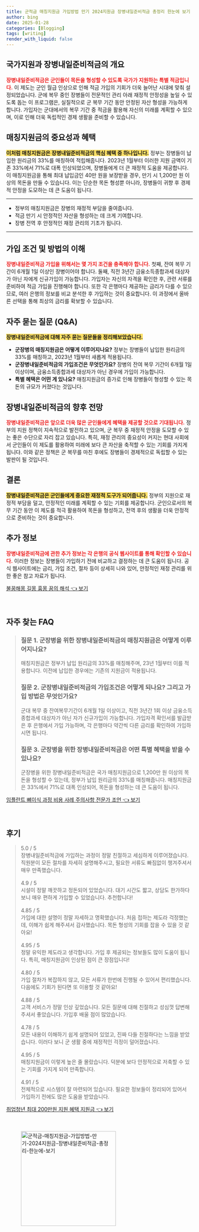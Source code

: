 ```yaml
---
title: 군적금 매칭지원금 가입방법 만기 2024지원금 장병내일준비적금 총정리 한눈에 보기
author: bing
date: 2025-01-28
categories: [Blogging]
tags: [writing]
render_with_liquid: false
---
```



<h2 id='국가지원_장병내일준비적금'>국가지원과 장병내일준비적금의 개요</h2>

<p><b><span style="color: #ee2323;">장병내일준비적금은 군인들이 목돈을 형성할 수 있도록 국가가 지원하는 특별 적금입니다.</span></b> 이 제도는 군인 월급 인상으로 인해 적금 가입의 기회가 더욱 늘어난 시대에 맞춰 설정되었습니다. 군에 복무 중인 장병들이 전문적인 관리 아래 재정적 안정성을 높일 수 있도록 돕는 이 프로그램은, 실질적으로 군 복무 기간 동안 안정된 자산 형성을 가능하게 합니다. 가입자는 군대에서의 복무 기간 중 적금을 활용해 자신의 미래를 계획할 수 있으며, 이로 인해 더욱 독립적인 경제 생활을 준비할 수 있습니다.</p>

<h2 id='매칭지원금의 중요성'>매칭지원금의 중요성과 혜택</h2>

<p><b><span style="background-color: #ffe066;">이처럼 매칭지원금은 장병내일준비적금의 핵심 혜택 중 하나입니다.</span></b> 정부는 장병들이 납입한 원리금의 33%를 매칭하여 적립해줍니다. 2023년 1월부터 이러한 지원 금액이 기존 33%에서 71%로 대폭 인상되었으며, 장병들에게 더 큰 재정적 도움을 제공합니다. 이 매칭지원금을 통해 최대 납입금인 40만 원을 보장받을 경우, 만기 시 1,200만 원 이상의 목돈을 만들 수 있습니다. 이는 단순한 목돈 형성뿐 아니라, 장병들이 귀향 후 경제적 안정을 도모하는 데 큰 도움이 됩니다.</p>

<hr />

<ul>
    <li>정부의 매칭지원금은 장병의 재정적 부담을 줄여줍니다.</li>
    <li>적금 만기 시 안정적인 자산을 형성하는 데 크게 기여합니다.</li>
    <li>장병 전역 후 안정적인 재정 관리의 기초가 됩니다.</li>
</ul>

<hr />

<h2 id='가입조건과 방법'>가입 조건 및 방법의 이해</h2>

<p><b><span style="color: #ee2323;">장병내일준비적금 가입을 위해서는 몇 가지 조건을 충족해야 합니다.</span></b> 첫째, 잔여 복무 기간이 6개월 1일 이상인 장병이어야 합니다. 둘째, 직전 3년간 금융소득종합과세 대상자가 아닌 자에게 신규가입이 가능합니다. 가입자는 자신의 자격을 확인한 후, 관련 서류를 준비하여 적금 가입을 진행해야 합니다. 또한 각 은행마다 제공하는 금리가 다를 수 있으므로, 여러 은행의 정보를 비교 분석한 후 가입하는 것이 중요합니다. 이 과정에서 올바른 선택을 통해 최상의 금리를 확보할 수 있습니다.</p>

<h2 id='자주 묻는 질문'>자주 묻는 질문 (Q&A)</h2>

<p><b><span style="background-color: #ffe066;">장병내일준비적금에 대해 자주 묻는 질문들을 정리해보았습니다.</span></b></p>

<ul>
    <li><b>군장병의 매칭지원금은 어떻게 이루어지나요?</b> 정부는 장병들이 납입한 원리금의 33%를 매칭하고, 2023년 1월부터 새롭게 적용됩니다.</li>
    <li><b>군장병내일준비적금의 가입조건은 무엇인가요?</b> 장병의 잔여 복무 기간이 6개월 1일 이상이며, 금융소득종합과세 대상자가 아닌 경우에 가입이 가능합니다.</li>
    <li><b>특별 혜택은 어떤 게 있나요?</b> 매칭지원금의 증가로 인해 장병들이 형성할 수 있는 목돈의 규모가 커졌다는 것입니다.</li>
</ul>

<h2 id='장병내일준비적금의 향후 전망'>장병내일준비적금의 향후 전망</h2>

<p><b><span style="color: #ee2323;">장병내일준비적금은 앞으로 더욱 많은 군인들에게 혜택을 제공할 것으로 기대됩니다.</span></b> 정부의 지원 정책이 지속적으로 발전하고 있으며, 군 복무 중 재정적 안정을 도모할 수 있는 좋은 수단으로 자리 잡고 있습니다. 특히, 재정 관리의 중요성이 커지는 현대 사회에서 군인들이 이 제도를 활용하여 미래에 보다 큰 자산을 축적할 수 있는 기회를 가지게 됩니다. 이와 같은 정책은 군 복무를 마친 후에도 장병들이 경제적으로 독립할 수 있는 발판이 될 것입니다.</p>

<h2 id='결론'>결론</h2>

<p><b><span style="background-color: #ffe066;">장병내일준비적금은 군인들에게 중요한 재정적 도구가 되어줍니다.</span></b> 정부의 지원으로 재정적 부담을 덜고, 안정적인 미래를 계획할 수 있는 기회를 제공합니다. 군인으로서의 복무 기간 동안 이 제도를 적극 활용하여 목돈을 형성하고, 전역 후의 생활을 더욱 안정적으로 준비하는 것이 중요합니다.</p>

<h2 id='추가 정보'>추가 정보</h2>

<p><b><span style="color: #ee2323;">장병내일준비적금에 관한 추가 정보는 각 은행의 공식 웹사이트를 통해 확인할 수 있습니다.</span></b> 이러한 정보는 장병들이 가입하기 전에 비교하고 결정하는 데 큰 도움이 됩니다. 공식 웹사이트에는 금리, 가입 조건, 절차 등이 상세히 나와 있어, 안정적인 재정 관리를 위한 좋은 참고 자료가 됩니다.</p>


<p><a class="click-button" title="불꿈해몽 길몽 흉몽 꿈의 해석" href="https://aptwhite.github.io/posts/%EB%B6%88%EA%BF%88%ED%95%B4%EB%AA%BD-%EA%B8%B8%EB%AA%BD-%ED%9D%89%EB%AA%BD-%EA%BF%88%EC%9D%98-%ED%95%B4%EC%84%9D/" rel="dofollow">불꿈해몽 길몽 흉몽 꿈의 해석 👈 보기</a></p><br>
<h2 id='자주_찾는_FAQ'>자주 찾는 FAQ</h2>
<div itemscope="" itemtype="https://schema.org/FAQPage"> 
<blockquote> 
<div itemscope="" itemprop="mainEntity" itemtype="https://schema.org/Question"> 
<h3 itemprop="name">질문 1. 군장병을 위한 장병내일준비적금의 매칭지원금은 어떻게 이루어지나요?</h3> 
<div itemscope="" itemprop="acceptedAnswer" itemtype="https://schema.org/Answer"> 
<span itemprop="text"> 
<p>매칭지원금은 정부가 납입 원리금의 33%를 매칭해주며, 23년 1월부터 이를 적용합니다. 이전에 납입한 경우에는 기존의 지원금이 적용됩니다.</p> 
</span> 
</div> 
</div> 

<div itemscope="" itemprop="mainEntity" itemtype="https://schema.org/Question"> 
<h3 itemprop="name">질문 2. 군장병내일준비적금의 가입조건은 어떻게 되나요? 그리고 가입 방법은 무엇인가요?</h3> 
<div itemscope="" itemprop="acceptedAnswer" itemtype="https://schema.org/Answer"> 
<span itemprop="text"> 
<p>군대 복무 중 잔여복무기간이 6개월 1일 이상이고, 직전 3년간 1회 이상 금융소득종합과세 대상자가 아닌 자가 신규가입이 가능합니다. 가입자격 확인서를 발급받은 후 은행에서 가입 가능하며, 각 은행마다 약간씩 다른 금리를 확인하여 가입하시면 됩니다.</p> 
</span> 
</div> 
</div> 

<div itemscope="" itemprop="mainEntity" itemtype="https://schema.org/Question"> 
<h3 itemprop="name">질문 3. 군장병을 위한 장병내일준비적금은 어떤 특별 혜택을 받을 수 있나요?</h3> 
<div itemscope="" itemprop="acceptedAnswer" itemtype="https://schema.org/Answer"> 
<span itemprop="text"> 
<p>군장병을 위한 장병내일준비적금은 국가 매칭지원금으로 1,200만 원 이상의 목돈을 형성할 수 있는데, 정부가 납입 원리금의 33%를 매칭해줍니다. 매칭지원금은 33%에서 71%로 대폭 인상되어, 목돈을 형성하는 데 큰 도움이 됩니다.</p> 
</span> 
</div> 
</div> 

</blockquote> 
</div>
<p><a class="click-button" title="임플란트 뼈이식 과정 비용 사례 주의사항 전문가 조언" href="https://aptwhite.github.io/posts/%EC%9E%84%ED%94%8C%EB%9E%80%ED%8A%B8-%EB%BC%88%EC%9D%B4%EC%8B%9D-%EA%B3%BC%EC%A0%95-%EB%B9%84%EC%9A%A9-%EC%82%AC%EB%A1%80-%EC%A3%BC%EC%9D%98%EC%82%AC%ED%95%AD-%EC%A0%84%EB%AC%B8%EA%B0%80-%EC%A1%B0%EC%96%B8/" rel="dofollow">임플란트 뼈이식 과정 비용 사례 주의사항 전문가 조언 👈 보기</a></p><br>
<h2 id='후기'>후기</h2>
<div itemscope itemtype="https://schema.org/Product">
  <blockquote>
  <div itemprop="review" itemscope itemtype="https://schema.org/Review">
      <div itemprop="reviewRating" itemscope itemtype="https://schema.org/Rating"> <span itemprop="ratingValue">5.0</span> / <span itemprop="bestRating">5</span> </div>
      <span itemprop="reviewBody">장병내일준비적금에 가입하는 과정이 정말 친절하고 세심하게 이루어졌습니다. 직원분이 모든 절차를 자세히 설명해주시고, 필요한 서류도 빠짐없이 챙겨주셔서 매우 만족했습니다.</span>
  </div>
  <br>
  <div itemprop="review" itemscope itemtype="https://schema.org/Review">
      <div itemprop="reviewRating" itemscope itemtype="https://schema.org/Rating"> <span itemprop="ratingValue">4.9</span> / <span itemprop="bestRating">5</span> </div>
      <span itemprop="reviewBody">시설이 정말 깨끗하고 정돈되어 있었습니다. 대기 시간도 짧고, 상담도 한가하다 보니 매우 편하게 가입할 수 있었습니다. 추천합니다!</span>
  </div>
  <br>
  <div itemprop="review" itemscope itemtype="https://schema.org/Review">
      <div itemprop="reviewRating" itemscope itemtype="https://schema.org/Rating"> <span itemprop="ratingValue">4.85</span> / <span itemprop="bestRating">5</span> </div>
      <span itemprop="reviewBody">가입에 대한 설명이 정말 자세하고 명확했습니다. 처음 접하는 제도라 걱정했는데, 이해가 쉽게 해주셔서 감사했습니다. 목돈 형성의 기회를 잡을 수 있을 것 같아요!</span>
  </div>
  <br>
  <div itemprop="review" itemscope itemtype="https://schema.org/Review">
      <div itemprop="reviewRating" itemscope itemtype="https://schema.org/Rating"> <span itemprop="ratingValue">4.95</span> / <span itemprop="bestRating">5</span> </div>
      <span itemprop="reviewBody">정말 유익한 제도라고 생각합니다. 가입 후 제공되는 정보들도 많이 도움이 됩니다. 특히, 매칭지원금이 인상된 점이 큰 장점입니다!</span>
  </div>
  <br>
  <div itemprop="review" itemscope itemtype="https://schema.org/Review">
      <div itemprop="reviewRating" itemscope itemtype="https://schema.org/Rating"> <span itemprop="ratingValue">4.80</span> / <span itemprop="bestRating">5</span> </div>
      <span itemprop="reviewBody">가입 절차가 복잡하지 않고, 모든 서류가 한번에 진행될 수 있어서 편리했습니다. 다음에도 기회가 된다면 또 이용할 것 같아요!</span>
  </div>
  <br>
  <div itemprop="review" itemscope itemtype="https://schema.org/Review">
      <div itemprop="reviewRating" itemscope itemtype="https://schema.org/Rating"> <span itemprop="ratingValue">4.88</span> / <span itemprop="bestRating">5</span> </div>
      <span itemprop="reviewBody">고객 서비스가 정말 인상 깊었습니다. 모든 질문에 대해 친절하고 성심껏 답변해주셔서 좋았습니다. 가입후 배울 점이 많았습니다.</span>
  </div>
  <br>
  <div itemprop="review" itemscope itemtype="https://schema.org/Review">
      <div itemprop="reviewRating" itemscope itemtype="https://schema.org/Rating"> <span itemprop="ratingValue">4.78</span> / <span itemprop="bestRating">5</span> </div>
      <span itemprop="reviewBody">모든 내용이 이해하기 쉽게 설명되어 있었고, 진짜 다들 친절하다는 느낌을 받았습니다. 이러다 보니 군 생활 중에 재정적인 걱정이 덜어졌습니다.</span>
  </div>
  <br>
  <div itemprop="review" itemscope itemtype="https://schema.org/Review">
      <div itemprop="reviewRating" itemscope itemtype="https://schema.org/Rating"> <span itemprop="ratingValue">4.95</span> / <span itemprop="bestRating">5</span> </div>
      <span itemprop="reviewBody">매칭지원금이 이렇게 높은 줄 몰랐습니다. 덕분에 보다 안정적으로 저축할 수 있는 기회를 가지게 되어 만족합니다.</span>
  </div>
  <br>
  <div itemprop="review" itemscope itemtype="https://schema.org/Review">
      <div itemprop="reviewRating" itemscope itemtype="https://schema.org/Rating"> <span itemprop="ratingValue">4.91</span> / <span itemprop="bestRating">5</span> </div>
      <span itemprop="reviewBody">전체적으로 시스템이 잘 마련되어 있습니다. 필요한 정보들이 정리되어 있어서 가입하기 전에도 많은 도움을 받았습니다.</span>
  </div>
  </blockquote>
</div>
<p><a class="click-button" title="취업청년 최대 200만원 지원 혜택 지원금" href="https://aptwhite.github.io/posts/%EC%B7%A8%EC%97%85%EC%B2%AD%EB%85%84-%EC%B5%9C%EB%8C%80-200%EB%A7%8C%EC%9B%90-%EC%A7%80%EC%9B%90-%ED%98%9C%ED%83%9D-%EC%A7%80%EC%9B%90%EA%B8%88/" rel="dofollow">취업청년 최대 200만원 지원 혜택 지원금 👈 보기</a></p><br>
<figure class="image"><img src="https://aptwhite.github.io/assets/img/thumbnail/군적금-매칭지원금-가입방법-만기-2024지원금-장병내일준비적금-총정리-한눈에-보기.webp" alt="군적금-매칭지원금-가입방법-만기-2024지원금-장병내일준비적금-총정리-한눈에-보기" width="256" height="256"></figure>